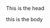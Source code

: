
<html>

<head>
 
 This is the head
 
 </head>
 
 <Title>
 
 This is the title
 
 </title>
 
 <Body>
 
 <p>this is the body</p>
 
 </body>
 
 </html>
